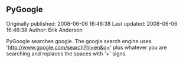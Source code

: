 ## PyGoogle 
Originally published: 2008-06-06 16:46:38 
Last updated: 2008-06-06 16:46:38 
Author: Erik Anderson 
 
PyGoogle searches google. The google search engine uses 'http://www.google.com/search?hl=en&q=' plus whatever you are searching and replaces the spaces with '+' signs.